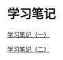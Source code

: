 # 学习笔记
[学习笔记（一）](https://nbviewer.jupyter.org/github/sevendark/notebook/blob/master/python/base_study_1.ipynb)


[学习笔记（二）](https://nbviewer.jupyter.org/github/sevendark/notebook/blob/master/python/base_study_2.ipynb)